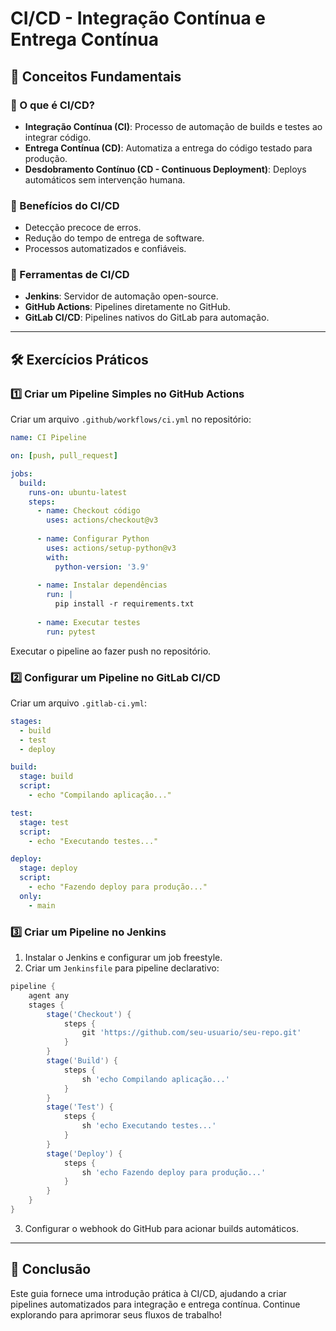 # CI/CD - Integração Contínua e Entrega Contínua

## 📌 Conceitos Fundamentais

### 🔹 O que é CI/CD?
- **Integração Contínua (CI)**: Processo de automação de builds e testes ao integrar código.
- **Entrega Contínua (CD)**: Automatiza a entrega do código testado para produção.
- **Desdobramento Contínuo (CD - Continuous Deployment)**: Deploys automáticos sem intervenção humana.

### 🔹 Benefícios do CI/CD
- Detecção precoce de erros.
- Redução do tempo de entrega de software.
- Processos automatizados e confiáveis.

### 🔹 Ferramentas de CI/CD
- **Jenkins**: Servidor de automação open-source.
- **GitHub Actions**: Pipelines diretamente no GitHub.
- **GitLab CI/CD**: Pipelines nativos do GitLab para automação.

---
## 🛠️ Exercícios Práticos

### 1️⃣ Criar um Pipeline Simples no GitHub Actions
Criar um arquivo `.github/workflows/ci.yml` no repositório:
```yaml
name: CI Pipeline

on: [push, pull_request]

jobs:
  build:
    runs-on: ubuntu-latest
    steps:
      - name: Checkout código
        uses: actions/checkout@v3
      
      - name: Configurar Python
        uses: actions/setup-python@v3
        with:
          python-version: '3.9'
      
      - name: Instalar dependências
        run: |
          pip install -r requirements.txt
      
      - name: Executar testes
        run: pytest
```

Executar o pipeline ao fazer push no repositório.

### 2️⃣ Configurar um Pipeline no GitLab CI/CD
Criar um arquivo `.gitlab-ci.yml`:
```yaml
stages:
  - build
  - test
  - deploy

build:
  stage: build
  script:
    - echo "Compilando aplicação..."

test:
  stage: test
  script:
    - echo "Executando testes..."

deploy:
  stage: deploy
  script:
    - echo "Fazendo deploy para produção..."
  only:
    - main
```

### 3️⃣ Criar um Pipeline no Jenkins
1. Instalar o Jenkins e configurar um job freestyle.
2. Criar um `Jenkinsfile` para pipeline declarativo:
```groovy
pipeline {
    agent any
    stages {
        stage('Checkout') {
            steps {
                git 'https://github.com/seu-usuario/seu-repo.git'
            }
        }
        stage('Build') {
            steps {
                sh 'echo Compilando aplicação...'
            }
        }
        stage('Test') {
            steps {
                sh 'echo Executando testes...'
            }
        }
        stage('Deploy') {
            steps {
                sh 'echo Fazendo deploy para produção...'
            }
        }
    }
}
```
3. Configurar o webhook do GitHub para acionar builds automáticos.

---
## 🚀 Conclusão
Este guia fornece uma introdução prática à CI/CD, ajudando a criar pipelines automatizados para integração e entrega contínua. Continue explorando para aprimorar seus fluxos de trabalho!

